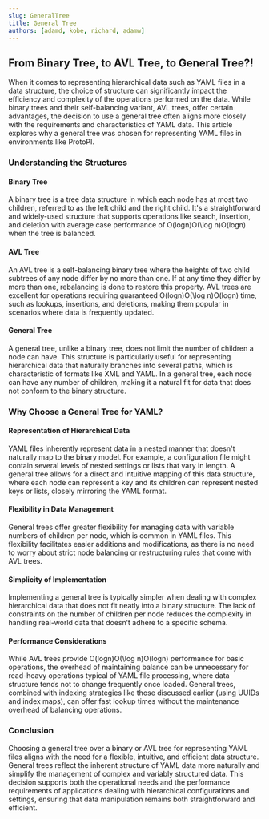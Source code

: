```yaml
---
slug: GeneralTree
title: General Tree
authors: [adamd, kobe, richard, adamw]
---
```


## From Binary Tree, to AVL Tree, to General Tree?!

When it comes to representing hierarchical data such as YAML files in a data structure, the choice of structure can significantly impact the efficiency and complexity of the operations performed on the data. While binary trees and their self-balancing variant, AVL trees, offer certain advantages, the decision to use a general tree often aligns more closely with the requirements and characteristics of YAML data. This article explores why a general tree was chosen for representing YAML files in environments like ProtoPI.
<!-- truncate -->
### Understanding the Structures
#### Binary Tree
A binary tree is a tree data structure in which each node has at most two children, referred to as the left child and the right child. It's a straightforward and widely-used structure that supports operations like search, insertion, and deletion with average case performance of O(log⁡n)O(\log n)O(logn) when the tree is balanced.
#### AVL Tree
An AVL tree is a self-balancing binary tree where the heights of two child subtrees of any node differ by no more than one. If at any time they differ by more than one, rebalancing is done to restore this property. AVL trees are excellent for operations requiring guaranteed O(log⁡n)O(\log n)O(logn) time, such as lookups, insertions, and deletions, making them popular in scenarios where data is frequently updated.
#### General Tree
A general tree, unlike a binary tree, does not limit the number of children a node can have. This structure is particularly useful for representing hierarchical data that naturally branches into several paths, which is characteristic of formats like XML and YAML. In a general tree, each node can have any number of children, making it a natural fit for data that does not conform to the binary structure.
### Why Choose a General Tree for YAML?
#### Representation of Hierarchical Data
YAML files inherently represent data in a nested manner that doesn't naturally map to the binary model. For example, a configuration file might contain several levels of nested settings or lists that vary in length. A general tree allows for a direct and intuitive mapping of this data structure, where each node can represent a key and its children can represent nested keys or lists, closely mirroring the YAML format.
#### Flexibility in Data Management
General trees offer greater flexibility for managing data with variable numbers of children per node, which is common in YAML files. This flexibility facilitates easier additions and modifications, as there is no need to worry about strict node balancing or restructuring rules that come with AVL trees.
#### Simplicity of Implementation
Implementing a general tree is typically simpler when dealing with complex hierarchical data that does not fit neatly into a binary structure. The lack of constraints on the number of children per node reduces the complexity in handling real-world data that doesn’t adhere to a specific schema.
#### Performance Considerations
While AVL trees provide O(log⁡n)O(\log n)O(logn) performance for basic operations, the overhead of maintaining balance can be unnecessary for read-heavy operations typical of YAML file processing, where data structure tends not to change frequently once loaded. General trees, combined with indexing strategies like those discussed earlier (using UUIDs and index maps), can offer fast lookup times without the maintenance overhead of balancing operations.
### Conclusion
Choosing a general tree over a binary or AVL tree for representing YAML files aligns with the need for a flexible, intuitive, and efficient data structure. General trees reflect the inherent structure of YAML data more naturally and simplify the management of complex and variably structured data. This decision supports both the operational needs and the performance requirements of applications dealing with hierarchical configurations and settings, ensuring that data manipulation remains both straightforward and efficient.
